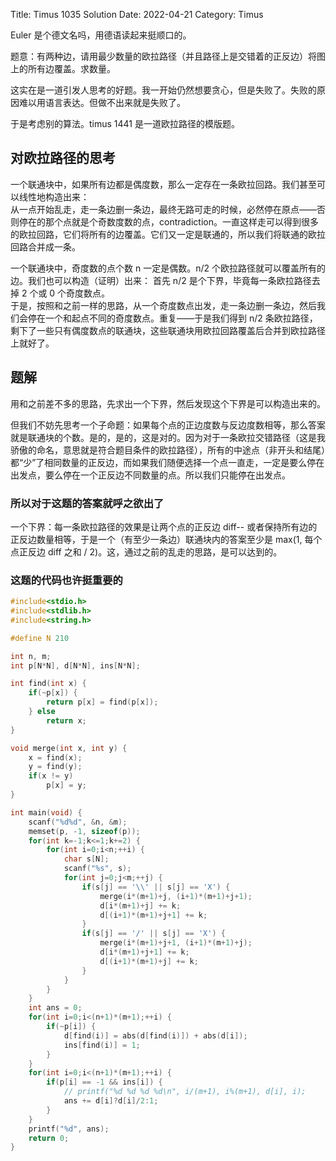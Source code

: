 Title: Timus 1035 Solution
Date: 2022-04-21
Category: Timus

Euler 是个德文名吗，用德语读起来挺顺口的。

题意：有两种边，请用最少数量的欧拉路径（并且路径上是交错着的正反边）将图上的所有边覆盖。求数量。

这实在是一道引发人思考的好题。我一开始仍然想要贪心，但是失败了。失败的原因难以用语言表达。但做不出来就是失败了。

于是考虑别的算法。timus 1441 是一道欧拉路径的模版题。

## 对欧拉路径的思考

一个联通块中，如果所有边都是偶度数，那么一定存在一条欧拉回路。我们甚至可以线性地构造出来：  
从一点开始乱走，走一条边删一条边，最终无路可走的时候，必然停在原点——否则停在的那个点就是个奇数度数的点，contradiction。一直这样走可以得到很多的欧拉回路，它们将所有的边覆盖。它们又一定是联通的，所以我们将联通的欧拉回路合并成一条。

一个联通块中，奇度数的点个数 n 一定是偶数。n/2 个欧拉路径就可以覆盖所有的边。我们也可以构造（证明）出来：
首先 n/2 是个下界，毕竟每一条欧拉路径去掉 2 个或 0 个奇度数点。  
于是，按照和之前一样的思路，从一个奇度数点出发，走一条边删一条边，然后我们会停在一个和起点不同的奇度数点。重复——于是我们得到 n/2 条欧拉路径，剩下了一些只有偶度数点的联通块，这些联通块用欧拉回路覆盖后合并到欧拉路径上就好了。

## 题解

用和之前差不多的思路，先求出一个下界，然后发现这个下界是可以构造出来的。

但我们不妨先思考一个子命题：如果每个点的正边度数与反边度数相等，那么答案就是联通块的个数。是的，是的，这是对的。因为对于一条欧拉交错路径（这是我骄傲的命名，意思就是符合题目条件的欧拉路径），所有的中途点（非开头和结尾）都“少”了相同数量的正反边，而如果我们随便选择一个点一直走，一定是要么停在出发点，要么停在一个正反边不同数量的点。所以我们只能停在出发点。

### 所以对于这题的答案就呼之欲出了  
一个下界：每一条欧拉路径的效果是让两个点的正反边 diff-- 或者保持所有边的正反边数量相等，于是一个（有至少一条边）联通块内的答案至少是 max(1, 每个点正反边 diff 之和 / 2)。这，通过之前的乱走的思路，是可以达到的。

### 这题的代码也许挺重要的

```c
#include<stdio.h>
#include<stdlib.h>
#include<string.h>

#define N 210

int n, m;
int p[N*N], d[N*N], ins[N*N];

int find(int x) {
	if(~p[x]) {
		return p[x] = find(p[x]);
	} else
		return x;
}

void merge(int x, int y) {
	x = find(x);
	y = find(y);
	if(x != y)
		p[x] = y;
}

int main(void) {
	scanf("%d%d", &n, &m);
	memset(p, -1, sizeof(p));
	for(int k=-1;k<=1;k+=2) {
		for(int i=0;i<n;++i) {
			char s[N];
			scanf("%s", s);
			for(int j=0;j<m;++j) {
				if(s[j] == '\\' || s[j] == 'X') {
					merge(i*(m+1)+j, (i+1)*(m+1)+j+1);
					d[i*(m+1)+j] += k;
					d[(i+1)*(m+1)+j+1] += k;
				}
				if(s[j] == '/' || s[j] == 'X') {
					merge(i*(m+1)+j+1, (i+1)*(m+1)+j);
					d[i*(m+1)+j+1] += k;
					d[(i+1)*(m+1)+j] += k;
				}
			}
		}
	}
	int ans = 0;
	for(int i=0;i<(n+1)*(m+1);++i) {
		if(~p[i]) {
			d[find(i)] = abs(d[find(i)]) + abs(d[i]);
			ins[find(i)] = 1;
		}
	}
	for(int i=0;i<(n+1)*(m+1);++i) {
		if(p[i] == -1 && ins[i]) {
			// printf("%d %d %d %d\n", i/(m+1), i%(m+1), d[i], i);
			ans += d[i]?d[i]/2:1;
		}
	}
	printf("%d", ans);
	return 0;
}
```

